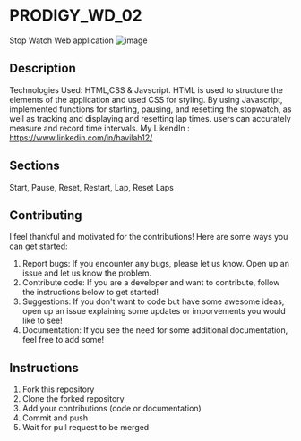 # PRODIGY_WD_02
Stop Watch Web application
![image](https://github.com/havilah-12/PRODIGY_WD_02/assets/142531190/1ebf0d12-aa74-4e7d-b4c0-4a69d6c55a2c)


## Description
Technologies Used: HTML,CSS & Javscript.
HTML is used to structure the elements of the application and used CSS for styling.
By using Javascript, implemented functions for starting, pausing, and resetting the stopwatch, as well as tracking and displaying and resetting lap times.
users can accurately measure and record time intervals.
My LikendIn : https://www.linkedin.com/in/havilah12/

## Sections
Start, Pause, Reset, Restart, Lap, Reset Laps

## Contributing
I feel thankful and motivated for the contributions! Here are some ways you can get started:
1. Report bugs: If you encounter any bugs, please let us know. Open up an issue and let us know the problem.
2. Contribute code: If you are a developer and want to contribute, follow the instructions below to get started!
3. Suggestions: If you don't want to code but have some awesome ideas, open up an issue explaining some updates or imporvements you would like to see!
4. Documentation: If you see the need for some additional documentation, feel free to add some!

## Instructions
1. Fork this repository
2. Clone the forked repository
3. Add your contributions (code or documentation)
4. Commit and push
5. Wait for pull request to be merged
